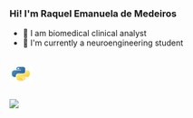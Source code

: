 ### Hi! I'm Raquel Emanuela de Medeiros

- 🔬 I am biomedical clinical analyst
- 🧠 I'm currently a neuroengineering student
<div style="display: inline_block"><br>
  <img align="center" alt="Raquel-Python" height="30" width="40" src="https://raw.githubusercontent.com/devicons/devicon/master/icons/python/python-original.svg">
</div>

 ##
 
 <div>
  <a href="https://github.com/raquel-med">
  <img height="180em" src="https://github-readme-stats.vercel.app/api?username=raquel-med&show_icons=true&theme=cobalt&include_all_commits=true&count_private=true"/>
  
